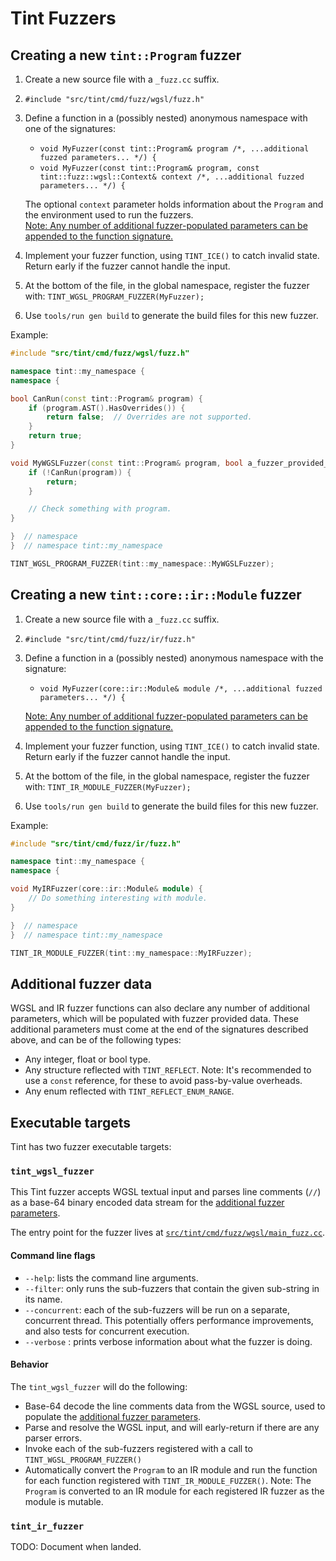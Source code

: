 # Tint Fuzzers

## Creating a new `tint::Program` fuzzer

1. Create a new source file with a `_fuzz.cc` suffix.
2. `#include "src/tint/cmd/fuzz/wgsl/fuzz.h"`
3. Define a function in a (possibly nested) anonymous namespace with one of the signatures:
   * `void MyFuzzer(const tint::Program& program /*, ...additional fuzzed parameters... */) {`
   * `void MyFuzzer(const tint::Program& program, const tint::fuzz::wgsl::Context& context /*, ...additional fuzzed parameters... */) {`

    The optional `context` parameter holds information about the `Program` and the environment used to run the fuzzers. \
    [Note: Any number of additional fuzzer-populated parameters can be appended to the function signature.](#additional-fuzzer-data)
4. Implement your fuzzer function, using `TINT_ICE()` to catch invalid state. Return early if the fuzzer cannot handle the input.
5. At the bottom of the file, in the global namespace, register the fuzzer with: `TINT_WGSL_PROGRAM_FUZZER(MyFuzzer);`
6. Use `tools/run gen build` to generate the build files for this new fuzzer.

Example:

```c++
#include "src/tint/cmd/fuzz/wgsl/fuzz.h"

namespace tint::my_namespace {
namespace {

bool CanRun(const tint::Program& program) {
    if (program.AST().HasOverrides()) {
        return false;  // Overrides are not supported.
    }
    return true;
}

void MyWGSLFuzzer(const tint::Program& program, bool a_fuzzer_provided_value) {
    if (!CanRun(program)) {
        return;
    }

    // Check something with program.
}

}  // namespace
}  // namespace tint::my_namespace

TINT_WGSL_PROGRAM_FUZZER(tint::my_namespace::MyWGSLFuzzer);

```

## Creating a new `tint::core::ir::Module` fuzzer

1. Create a new source file with a `_fuzz.cc` suffix.
2. `#include "src/tint/cmd/fuzz/ir/fuzz.h"`
3. Define a function in a (possibly nested) anonymous namespace with the signature:
   * `void MyFuzzer(core::ir::Module& module /*, ...additional fuzzed parameters... */) {`

    [Note: Any number of additional fuzzer-populated parameters can be appended to the function signature.](#additional-fuzzer-data)
4. Implement your fuzzer function, using `TINT_ICE()` to catch invalid state. Return early if the fuzzer cannot handle the input.
5. At the bottom of the file, in the global namespace, register the fuzzer with: `TINT_IR_MODULE_FUZZER(MyFuzzer);`
6. Use `tools/run gen build` to generate the build files for this new fuzzer.

Example:

```c++
#include "src/tint/cmd/fuzz/ir/fuzz.h"

namespace tint::my_namespace {
namespace {

void MyIRFuzzer(core::ir::Module& module) {
    // Do something interesting with module.
}

}  // namespace
}  // namespace tint::my_namespace

TINT_IR_MODULE_FUZZER(tint::my_namespace::MyIRFuzzer);

```

## Additional fuzzer data

WGSL and IR fuzzer functions can also declare any number of additional parameters, which will be populated with fuzzer provided data. These additional parameters must come at the end of the signatures described above, and can be of the following types:

* Any integer, float or bool type.
* Any structure reflected with `TINT_REFLECT`. Note: It's recommended to use a `const` reference, for these to avoid pass-by-value overheads.
* Any enum reflected with `TINT_REFLECT_ENUM_RANGE`.

## Executable targets

Tint has two fuzzer executable targets:

### `tint_wgsl_fuzzer`

This Tint fuzzer accepts WGSL textual input and parses line comments (`//`) as a base-64 binary encoded data stream for the [additional fuzzer parameters](additional-fuzzer-data).

The entry point for the fuzzer lives at [`src/tint/cmd/fuzz/wgsl/main_fuzz.cc`](../../src/tint/cmd/fuzz/wgsl/main_fuzz.cc).

#### Command line flags

* `--help`: lists the command line arguments.
* `--filter`: only runs the sub-fuzzers that contain the given sub-string in its name.
* `--concurrent`: each of the sub-fuzzers will be run on a separate, concurrent thread. This potentially offers performance improvements, and also tests for concurrent execution.
* `--verbose` : prints verbose information about what the fuzzer is doing.

#### Behavior

The `tint_wgsl_fuzzer` will do the following:

* Base-64 decode the line comments data from the WGSL source, used to populate the [additional fuzzer parameters](additional-fuzzer-data).
* Parse and resolve the WGSL input, and will early-return if there are any parser errors.
* Invoke each of the sub-fuzzers registered with a call to `TINT_WGSL_PROGRAM_FUZZER()`
* Automatically convert the `Program` to an IR module and run the function for each function registered with `TINT_IR_MODULE_FUZZER()`. Note: The `Program` is converted to an IR module for each registered IR fuzzer as the module is mutable.


### `tint_ir_fuzzer`

TODO: Document when landed.
